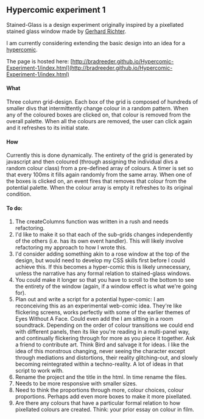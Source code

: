 ## Hypercomic experiment 1

Stained-Glass is a design experiment originally inspired by a pixellated stained glass window made by [Gerhard Richter](http://media.tumblr.com/tumblr_lz4rky6FKd1qggdq1.jpg).

I am currently considering extending the basic design into an idea for a [hypercomic](https://en.wikipedia.org/wiki/Hypercomics).

The page is hosted here: [http://bradreeder.github.io/Hypercomic-Experiment-1/index.html](http://bradreeder.github.io/Hypercomic-Experiment-1/index.html)

#### What

Three column grid-design. Each box of the grid is composed of hundreds of smaller divs that intermittently change colour in a random pattern. When any of the coloured boxes are clicked on, that colour is removed from the overall palette. When all the colours are removed, the user can click again and it refreshes to its initial state.

#### How

Currently this is done dynamically. The entirety of the grid is generated by javascript and then coloured (through assigning the individual divs a random colour class) from a pre-defined array of colours. A timer is set so that every 100ms it fills again randomly from the same array. When one of the boxes is clicked on, an event fires that removes that colour from the potential palette. When the colour array is empty it refreshes to its original condition.

#### To do:

1. The createColumns function was written in a rush and needs refactoring.
2. I'd like to make it so that each of the sub-grids changes independently of the others (i.e. has its own event handler). This will likely involve refactoring my approach to how I wrote this.
3. I'd consider adding something akin to a rose window at the top of the design, but would need to develop my CSS skills first before I could achieve this. If this becomes a hyper-comic this is likely unnecessary, unless the narrative has any formal relation to stained-glass windows.
4. You could make it longer so that you have to scroll to the bottom to see the entirety of the window (again, if a window effect is what we're going for).
5. Plan out and write a script for a potential hyper-comic:
I am reconceiving this as an experimental web-comic idea. They're like flickering screens, works perfectly with some of the earlier themes of Eyes Without A Face. Could even add the I am sitting in a room soundtrack. Depending on the order of colour transitions we could end with different panels, then its like you're reading in a multi-panel way, and continually flickering through for more as you piece it together. Ask a friend to contribute art. Think Bird and salvage it for ideas. I like the idea of this monstrous changing, never seeing the character except through mediations and distortions, their reality glitching-out, and slowly becoming reintegrated within a techno-reality. A lot of ideas in that script to work with.
6. Rename the project and the title in the html. In time rename the files.
7. Needs to be more responsive with smaller sizes.
8. Need to think the proportions through more, colour choices, colour proportions. Perhaps add even more boxes to make it more pixellated.
9. Are there any colours that have a particular formal relation to how pixellated colours are created. Think: your prior essay on colour in film.
